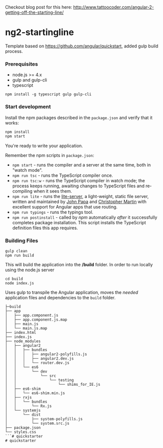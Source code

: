 Checkout blog post for this here: http://www.tattoocoder.com/angular-2-getting-off-the-starting-line/

# ng2-startingline
Template based on https://github.com/angular/quickstart, added gulp build process.

### Prerequisites

* node.js >= 4.x
* gulp and gulp-cli
* typescript

```
npm install -g typescript gulp gulp-cli
```

### Start development

Install the npm packages described in the `package.json` and verify that it works:

```bash
npm install
npm start
```
You're ready to write your application.

Remember the npm scripts in `package.json`:

* `npm start` - runs the compiler and a server at the same time, both in "watch mode".
* `npm run tsc` - runs the TypeScript compiler once.
* `npm run tsc:w` - runs the TypeScript compiler in watch mode; the process keeps running, awaiting changes to TypeScript files and re-compiling when it sees them.
* `npm run lite` - runs the [lite-server](https://www.npmjs.com/package/lite-server), a light-weight, static file server, written and maintained by
[John Papa](https://github.com/johnpapa) and
[Christopher Martin](https://github.com/cgmartin)
with excellent support for Angular apps that use routing.
* `npm run typings` - runs the typings tool.
* `npm run postinstall` - called by *npm* automatically *after* it successfully completes package installation. This script installs the TypeScript definition files this app requires.

### Building Files

```
gulp clean
npm run build
```

This will build the application into the **/build** folder.  In order to run locally using the node.js server

```
cd build
node index.js
```

Uses gulp to transpile the Angular application, moves the _needed_ application files and dependencies to the `build` folder.

```
├─build
├── app
│   ├── app.component.js
│   ├── app.component.js.map
│   ├── main.js
│   └── main.js.map
├── index.html
├── index.js
├── node_modules
│   ├── angular2
│   │   ├── bundles
│   │   │   ├── angular2-polyfills.js
│   │   │   ├── angular2.dev.js
│   │   │   └── router.dev.js
│   │   └── es6
│   │       └── dev
│   │           └── src
│   │               └── testing
│   │                   └── shims_for_IE.js
│   ├── es6-shim
│   │   └── es6-shim.min.js
│   ├── rxjs
│   │   └── bundles
│   │       └── Rx.js
│   └── systemjs
│       └── dist
│           ├── system-polyfills.js
│           └── system.src.js
├── package.json
└── styles.css
```# quickstarter
# quickstarter
